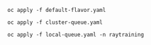 ```
oc apply -f default-flavor.yaml 
```


```
oc apply -f cluster-queue.yaml 
```


```
oc apply -f local-queue.yaml -n raytraining
```

